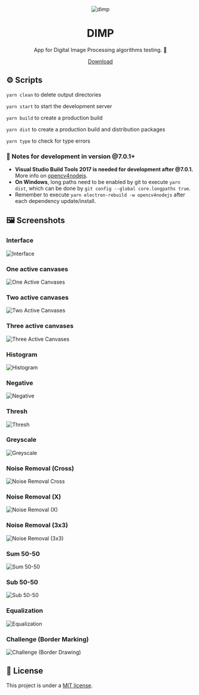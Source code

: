 <p align="center">
  <img src="/app/media/icon.png" alt="dimp" />
</p>

<h1 align="center">DIMP</h1>

<div align="center">

App for Digital Image Processing algorithms testing. 🧪

<a href="https://github.com/Azganoth/dimp/releases">Download</a>

</div>

## ⚙️ Scripts

`yarn clean` to delete output directories

`yarn start` to start the development server

`yarn build` to create a production build

`yarn dist` to create a production build and distribution packages

`yarn type` to check for type errors

### 📝 Notes for development in version @7.0.1+

- **Visual Studio Build Tools 2017 is needed for development after @7.0.1.** More info on [opencv4nodejs](https://www.npmjs.com/package/opencv4nodejs).
- **On Windows**, long paths need to be enabled by git to execute `yarn dist`, which can be done by `git config --global core.longpaths true`.
- Remember to execute `yarn electron-rebuild -w opencv4nodejs` after each dependency update/install.

## 🖼️ Screenshots

### Interface

![Interface](/screenshots/dimp-interface.png)

### One active canvases

![One Active Canvases](/screenshots/dimp-one-active-canvases.png)

### Two active canvases

![Two Active Canvases](/screenshots/dimp-two-active-canvases.png)

### Three active canvases

![Three Active Canvases](/screenshots/dimp-three-active-canvases.png)

### Histogram

![Histogram](/screenshots/dimp-histogram.png)

### Negative

![Negative](/screenshots/dimp-negative.png)

### Thresh

![Thresh](/screenshots/dimp-thresh.png)

### Greyscale

![Greyscale](/screenshots/dimp-greyscale.png)

### Noise Removal (Cross)

![Noise Removal Cross](/screenshots/dimp-noise-removal-cross.png)

### Noise Removal (X)

![Noise Removal (X)](/screenshots/dimp-noise-removal-x.png)

### Noise Removal (3x3)

![Noise Removal (3x3)](/screenshots/dimp-noise-removal-3x3.png)

### Sum 50-50

![Sum 50-50](/screenshots/dimp-sum-50-50.png)

### Sub 50-50

![Sub 50-50](/screenshots/dimp-sub-50-50.png)

### Equalization

![Equalization](/screenshots/dimp-equalization.png)

### Challenge (Border Marking)

![Challenge (Border Drawing)](/screenshots/dimp-challenge-border-marking.png)

## 🔑 License

This project is under a [MIT license](/LICENSE).
